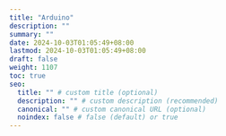 ```yaml
---
title: "Arduino"
description: ""
summary: ""
date: 2024-10-03T01:05:49+08:00
lastmod: 2024-10-03T01:05:49+08:00
draft: false
weight: 1107
toc: true
seo:
  title: "" # custom title (optional)
  description: "" # custom description (recommended)
  canonical: "" # custom canonical URL (optional)
  noindex: false # false (default) or true
---
```

